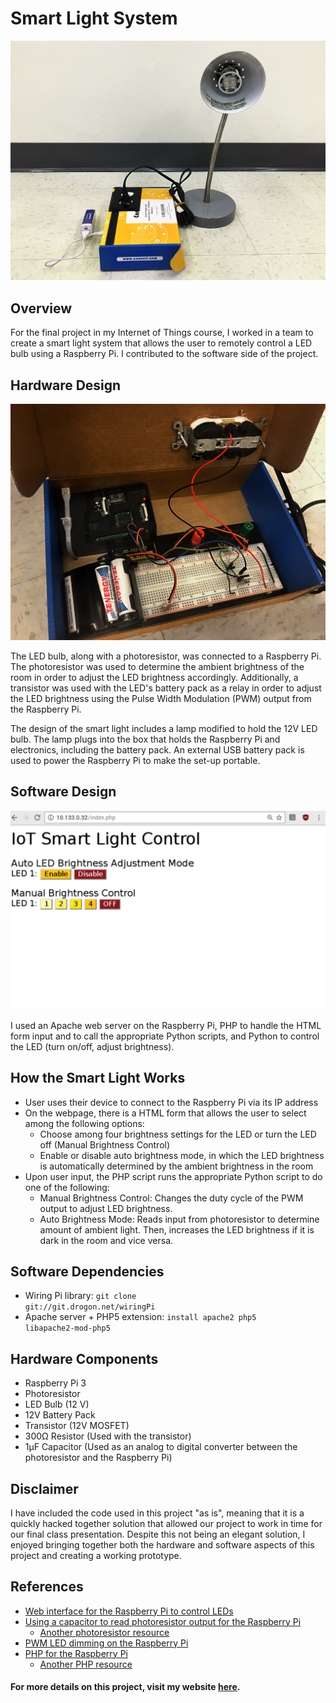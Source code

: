 # Smart Light System

<img src = "https://github.com/stephaniekyyip/smartLight/blob/master/smartLightSetup.jpg?raw=true" width = 600px></img>

## Overview
For the final project in my Internet of Things course, I worked in a team to create a smart light system that allows the user to remotely control a LED bulb using a Raspberry Pi. I contributed to the software side of the project. 

## Hardware Design
<img src = "https://github.com/stephaniekyyip/smartLight/blob/master/smartLightElectronics.jpg?raw=true" width= 600px></img>

The LED bulb, along with a photoresistor, was connected to a Raspberry Pi. The photoresistor was used to determine the ambient brightness of the room in order to adjust the LED brightness accordingly. Additionally, a transistor was used with the LED's battery pack as a relay in order to adjust the LED brightness using the Pulse Width Modulation (PWM) output from the Raspberry Pi. 

The design of the smart light includes a lamp modified to hold the 12V LED bulb. The lamp plugs into the box that holds the Raspberry Pi and electronics, including the battery pack. An external USB battery pack is used to power the Raspberry Pi to make the set-up portable.

## Software Design
<img src = "https://github.com/stephaniekyyip/smartLight/blob/master/smartLightGUI.png?raw=true" width= 600px></img>

I used an Apache web server on the Raspberry Pi, PHP to handle the HTML form input and to call the appropriate Python scripts, and Python to control the LED (turn on/off, adjust brightness). 

## How the Smart Light Works
- User uses their device to connect to the Raspberry Pi via its IP address
- On the webpage, there is a HTML form that allows the user to select among the following options:
  - Choose among four brightness settings for the LED or turn the LED off (Manual Brightness Control)
  - Enable or disable auto brightness mode, in which the LED brightness is automatically determined by the ambient brightness in the room
- Upon user input, the PHP script runs the appropriate Python script to do one of the following:
  - Manual Brightness Control: Changes the duty cycle of the PWM output to adjust LED brightness.
  - Auto Brightness Mode: Reads input from photoresistor to determine amount of ambient light. Then, increases the LED brightness if it is dark in the room and vice versa.

## Software Dependencies
- Wiring Pi library: <code>git clone git://git.drogon.net/wiringPi</code>
- Apache server + PHP5 extension: <code>install apache2 php5 libapache2-mod-php5</code>

## Hardware Components
- Raspberry Pi 3
- Photoresistor
- LED Bulb (12 V)
- 12V Battery Pack
- Transistor (12V MOSFET)
- 300Ω Resistor (Used with the transistor)
- 1µF Capacitor (Used as an analog to digital converter between the photoresistor and the Raspberry Pi)

## Disclaimer
I have included the code used in this project "as is", meaning that it is a quickly hacked together solution that allowed our project to work in time for our final class presentation. Despite this not being an elegant solution, I enjoyed bringing together both the hardware and software aspects of this project and creating a working prototype.

## References
- [Web interface for the Raspberry Pi to control LEDs](http://www.instructables.com/id/Simple-and-intuitive-web-interface-for-your-Raspbe/?ALLSTEPS)
- [Using a capacitor to read photoresistor output for the Raspberry Pi](https://pimylifeup.com/raspberry-pi-light-sensor/)
  - [Another photoresistor resource](https://learn.adafruit.com/basic-resistor-sensor-reading-on-raspberry-pi/basic-photocell-reading)
- [PWM LED dimming on the Raspberry Pi](http://raspi.tv/2013/how-to-use-soft-pwm-in-rpi-gpio-pt-2-led-dimming-and-motor-speed-control)
- [PHP for the Raspberry Pi](http://www.raspberry-pi-geek.com/Archive/2014/07/PHP-on-Raspberry-Pi)
  - [Another PHP resource](http://www.pp4s.co.uk/main/gs-pi-remote.html)
  
#### For more details on this project, visit my website [here](https://stephaniekyyip.com/projects/smartLight).

